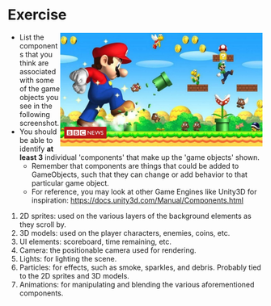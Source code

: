 # Exercise

<img align="right" width="400px" src="./media/mario.jpg">

- List the components that you think are associated with some of the game objects you see in the following screenshot.
- You should be able to identify **at least 3** individual 'components' that make up the 'game objects' shown.
  - Remember that components are things that could be added to GameObjects, such that they can change or add behavior to that particular game object.
  - For reference, you may look at other Game Engines like Unity3D for inspiration: https://docs.unity3d.com/Manual/Components.html

1. 2D sprites: used on the various layers of the background elements as they scroll by.  
2. 3D models: used on the player characters, enemies, coins, etc.
3. UI elements: scoreboard, time remaining, etc.
4. Camera: the positionable camera used for rendering.
5. Lights: for lighting the scene.
6. Particles: for effects, such as smoke, sparkles, and debris. Probably tied to the 2D sprites and 3D models.
7. Animations: for manipulating and blending the various aforementioned components.
